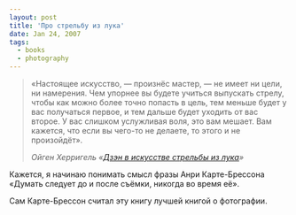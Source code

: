 ```yaml
---
layout: post
title: 'Про стрельбу из лука'
date: Jan 24, 2007
tags:
  - books
  - photography
---
```


> «Настоящее искусство, — произнёс мастер, — не имеет ни цели, ни намерения. Чем упорнее вы будете учиться выпускать стрелу, чтобы как можно более точно попасть в цель, тем меньше будет у вас получаться первое, и тем дальше будет уходить от вас второе. У вас слишком услужливая воля, это вам мешает. Вам кажется, что если вы чего-то не делаете, то этого и не произойдёт».
>
> <cite>Ойген Херригель «[Дзэн в искусстве стрельбы из лука](http://www.ozon.ru/context/detail/id/2352695/?partner=sapegin)»</cite>

Кажется, я начинаю понимать смысл фразы Анри Карте-Брессона «Думать следует до и после съёмки, никогда во время её».

Сам Карте-Брессон считал эту книгу лучшей книгой о фотографии.
